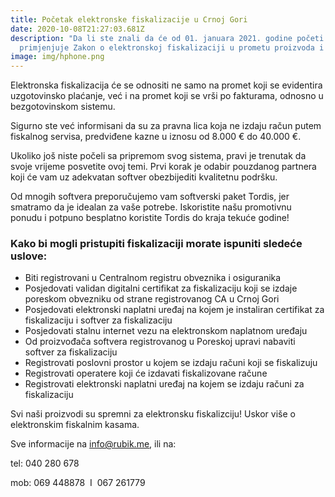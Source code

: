 ```yaml
---
title: Početak elektronske fiskalizacije u Crnoj Gori
date: 2020-10-08T21:27:03.681Z
description: "Da li ste znali da će od 01. januara 2021. godine početi da se
  primjenjuje Zakon o elektronskoj fiskalizaciji u prometu proizvoda i usluga? "
image: img/hphone.png
---
```

Elektronska fiskalizacija će se odnositi ne samo na promet koji se evidentira uzgotovinsko plaćanje, već i na promet koji se vrši po fakturama, odnosno u bezgotovinskom sistemu.

Sigurno ste već informisani da su za pravna lica koja ne izdaju račun putem fiskalnog servisa, predviđene kazne u iznosu od 8.000 € do 40.000 €.

Ukoliko još niste počeli sa pripremom svog sistema, pravi je trenutak da svoje vrijeme posvetite ovoj temi. Prvi korak je odabir pouzdanog partnera koji će vam uz adekvatan softver obezbijediti kvalitetnu podršku.

Od mnogih softvera preporučujemo vam softverski paket Tordis, jer smatramo da je idealan za vaše potrebe. Iskoristite našu promotivnu ponudu i potpuno besplatno koristite Tordis do kraja tekuće godine!

### Kako bi mogli pristupiti fiskalizaciji morate ispuniti sledeće uslove:

* Biti registrovani u Centralnom registru obveznika i osiguranika
* Posjedovati validan digitalni certifikat za fiskalizaciju koji se izdaje poreskom obvezniku od strane registrovanog CA u Crnoj Gori
* Posjedovati elektronski naplatni uređaj na kojem je instaliran certifikat za fiskalizaciju i softver za fiskalizaciju
* Posjedovati stalnu internet vezu na elektronskom naplatnom uređaju
* Od proizvođača softvera registrovanog u Poreskoj upravi nabaviti softver za fiskalizaciju
* Registrovati poslovni prostor u kojem se izdaju računi koji se fiskalizuju
* Registrovati operatere koji će izdavati fiskalizovane račune
* Registrovati elektronski naplatni uređaj na kojem se izdaju računi za fiskalizaciju

Svi naši proizvodi su spremni za elektronsku fiskalizciju! Uskor više o elektronskim fiskalnim kasama.

Sve informacije na [info@rubik.me](mailto:info@rubik.me), ili na:

tel: 040 280 678

mob: 069 448878  I  067 261779